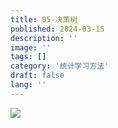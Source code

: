 ```yaml
---
title: 05-决策树
published: 2024-03-15
description: ''
image: ''
tags: []
category: '统计学习方法'
draft: false 
lang: ''
---
```

![](\assets\images\8d3e02d87a76e7676417b5c3e8f917a.png)